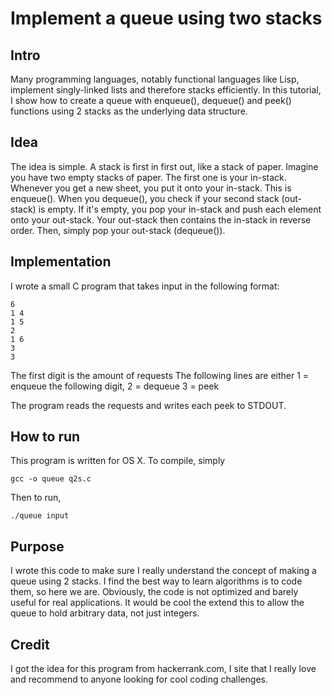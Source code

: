

# Implement a queue using two stacks

## Intro
Many programming languages, notably functional languages like Lisp, implement
singly-linked lists and therefore stacks efficiently. In this tutorial, I show
how to create a queue with enqueue(), dequeue() and peek() functions using 2
stacks as the underlying data structure. 

## Idea
The idea is simple. A stack is first in first out, like a stack of paper.
Imagine you have two empty stacks of paper. The first one is your in-stack.
Whenever you get a new sheet, you put it onto your in-stack. This is enqueue().
When you dequeue(), you check if your second stack (out-stack) is empty. If it's
empty, you pop your in-stack and push each element onto your out-stack. Your
out-stack then contains the in-stack in reverse order. Then, simply pop your
out-stack (dequeue()). 

## Implementation
I wrote a small C program that takes input in the following format:

	6
	1 4
	1 5
	2
	1 6
	3
	3

The first digit is the amount of requests
The following lines are either	1 = enqueue the following digit,
								2 = dequeue
								3 = peek

The program reads the requests and writes each peek to STDOUT.

## How to run
This program is written for OS X. To compile, simply
```
gcc -o queue q2s.c
```
Then to run, 
```
./queue input
```

## Purpose
I wrote this code to make sure I really understand the concept of making a queue
using 2 stacks. I find the best way to learn algorithms is to code them, so here
we are. Obviously, the code is not optimized and barely useful for real
applications. It would be cool the extend this to allow the queue to hold
arbitrary data, not just integers.

## Credit
I got the idea for this program from hackerrank.com, I site that I really love
and recommend to anyone looking for cool coding challenges. 
